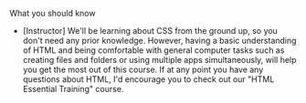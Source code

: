 What you should know
- [Instructor] We'll be learning about CSS from the ground up, so you don't need any prior knowledge. However, having a basic understanding of HTML and being comfortable with general computer tasks such as creating files and folders or using multiple apps simultaneously, will help you get the most out of this course. If at any point you have any questions about HTML, I'd encourage you to check out our "HTML Essential Training" course.